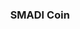 <p align="center" style="border-radius:20px;>
 <img width=200px height=200px src="SMADIcoin.jpeg" alt="logo">
</p>

<h3 align="center">SMADI Coin</h3>


